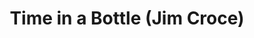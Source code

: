 ---
pid: LLG180
title: Time in a Bottle (Jim Croce)
location_transcription: Love Park
zipcode: '19095'
outside_phl: 'Wyncote PA '
neighborhood: Wyncote
age: '16'
age_range: 13-19
instagram: 
image_file_name: LLG_180.jpg
proposal_transcription: |-
  But theyre never seems
  to be enough time to do
  things you want to do once you've
  Found Them

  //If I could save time in a Bottle//
  -Jim Croce
topic: Music,Pop Culture
topic_summary: 0, 0
type: Sculpture Statue
keywords_other: Jim Croce, South Philly, Celebrities
credit: Andy (Andrew) Regli
image_labels: 
twitter: 
facebook: 
permalink: "/monuments/llg180/"
layout: item-page
---